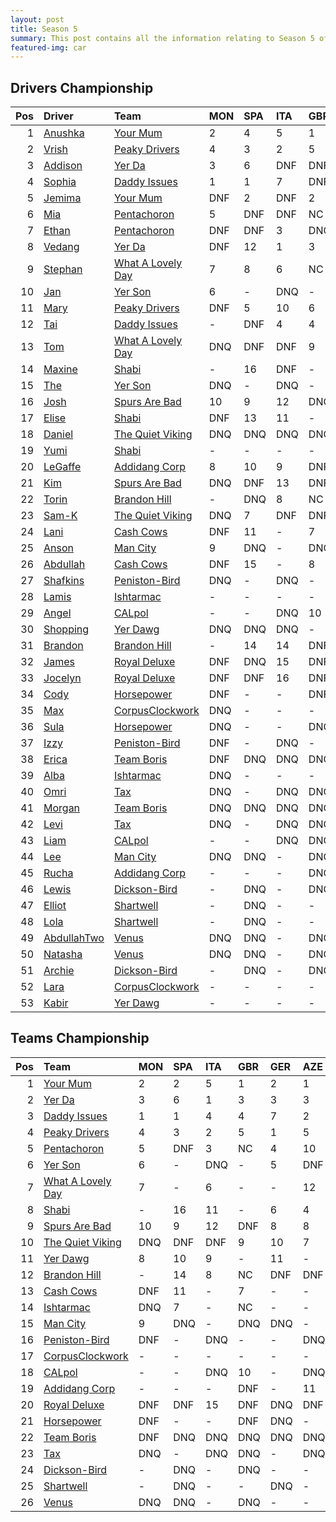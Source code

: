 ```yaml
---
layout: post 
title: Season 5 
summary: This post contains all the information relating to Season 5 of Formula j! 
featured-img: car
--- 
```

## Drivers Championship

|   Pos | Driver                                                            | Team                                                                     | MON   | SPA   | ITA   | GBR   | GER   | AZE   | JPN   | MIA   | PAR   | USA   | TAL   | BRA   |   Points |
|------:|:------------------------------------------------------------------|:-------------------------------------------------------------------------|:------|:------|:------|:------|:------|:------|:------|:------|:------|:------|:------|:------|---------:|
|     1 | [Anushka](https://formulaj.github.io/Anushka_driver_page)         | [Your Mum](https://formulaj.github.io/YourMum_team_page)                 | 2     | 4     | 5     | 1     | 2     | 1     | 2     | 2     | DNF   | DNF   | 10    | DNF   |      134 |
|     2 | [Vrish](https://formulaj.github.io/Vrish_driver_page)             | [Peaky Drivers](https://formulaj.github.io/PeakyDrivers_team_page)       | 4     | 3     | 2     | 5     | 1     | DNF   | DNF   | 5     | DNF   | 1     | 8     | DNF   |      106 |
|     3 | [Addison](https://formulaj.github.io/Addison_driver_page)         | [Yer Da](https://formulaj.github.io/YerDa_team_page)                     | 3     | 6     | DNF   | DNF   | 3     | 3     | 3     | 4     | DNF   | DNF   | 7     | 4     |      100 |
|     4 | [Sophia](https://formulaj.github.io/Sophia_driver_page)           | [Daddy Issues](https://formulaj.github.io/DaddyIssues_team_page)         | 1     | 1     | 7     | DNF   | DNF   | 2     | DNF   | 1     | DNF   | DNF   | 11    | 17    |       99 |
|     5 | [Jemima](https://formulaj.github.io/Jemima_driver_page)           | [Your Mum](https://formulaj.github.io/YourMum_team_page)                 | DNF   | 2     | DNF   | 2     | DNF   | DNF   | 1     | 3     | 5     | DNF   | DNF   | 7     |       78 |
|     6 | [Mia](https://formulaj.github.io/Mia_driver_page)                 | [Pentachoron](https://formulaj.github.io/Pentachoron_team_page)          | 5     | DNF   | DNF   | NC    | 4     | 10    | 4     | 9     | 3     | 3     | DNF   | 8     |       69 |
|     7 | [Ethan](https://formulaj.github.io/Ethan_driver_page)             | [Pentachoron](https://formulaj.github.io/Pentachoron_team_page)          | DNF   | DNF   | 3     | DNQ   | DNF   | DNQ   | 7     | DNQ   | 2     | 4     | 4     | 5     |       67 |
|     8 | [Vedang](https://formulaj.github.io/Vedang_driver_page)           | [Yer Da](https://formulaj.github.io/YerDa_team_page)                     | DNF   | 12    | 1     | 3     | DNF   | DNF   | DNF   | DNF   | 1     | DNF   | 5     | DNF   |       60 |
|     9 | [Stephan](https://formulaj.github.io/Stephan_driver_page)         | [What A Lovely Day](https://formulaj.github.io/WhatALovelyDay_team_page) | 7     | 8     | 6     | NC    | 10    | DNF   | 16    | -     | DNF   | DNQ   | 12    | 1     |       58 |
|    10 | [Jan](https://formulaj.github.io/Jan_driver_page)                 | [Yer Son](https://formulaj.github.io/YerSon_team_page)                   | 6     | -     | DNQ   | -     | 12    | DNF   | 8     | 7     | DNF   | DNQ   | 3     | 3     |       55 |
|    11 | [Mary](https://formulaj.github.io/Mary_driver_page)               | [Peaky Drivers](https://formulaj.github.io/PeakyDrivers_team_page)       | DNF   | 5     | 10    | 6     | 9     | 5     | 6     | 6     | 6     | 5     | 9     | 13    |       53 |
|    12 | [Tai](https://formulaj.github.io/Tai_driver_page)                 | [Daddy Issues](https://formulaj.github.io/DaddyIssues_team_page)         | -     | DNF   | 4     | 4     | 7     | 6     | 5     | 8     | 10    | DNF   | DNF   | 12    |       42 |
|    13 | [Tom](https://formulaj.github.io/Tom_driver_page)                 | [What A Lovely Day](https://formulaj.github.io/WhatALovelyDay_team_page) | DNQ   | DNF   | DNF   | 9     | DNF   | 7     | DNF   | -     | DNF   | DNQ   | 13    | 2     |       36 |
|    14 | [Maxine](https://formulaj.github.io/Maxine_driver_page)           | [Shabi](https://formulaj.github.io/Shabi_team_page)                      | -     | 16    | DNF   | -     | 13    | DNF   | -     | 12    | DNF   | 6     | 2     | 6     |       33 |
|    15 | [The](https://formulaj.github.io/The_driver_page)                 | [Yer Son](https://formulaj.github.io/YerSon_team_page)                   | DNQ   | -     | DNQ   | -     | 5     | DNQ   | 14    | 13    | DNQ   | -     | 1     | 10    |       30 |
|    16 | [Josh](https://formulaj.github.io/Josh_driver_page)               | [Spurs Are Bad](https://formulaj.github.io/SpursAreBad_team_page)        | 10    | 9     | 12    | DNQ   | DNF   | 8     | 10    | DNQ   | -     | 2     | -     | 11    |       23 |
|    17 | [Elise](https://formulaj.github.io/Elise_driver_page)             | [Shabi](https://formulaj.github.io/Shabi_team_page)                      | DNF   | 13    | 11    | -     | 6     | 4     | -     | 17    | 7     | DNF   | -     | -     |       20 |
|    18 | [Daniel](https://formulaj.github.io/Daniel_driver_page)           | [The Quiet Viking](https://formulaj.github.io/TheQuietViking_team_page)  | DNQ   | DNQ   | DNQ   | DNQ   | -     | 12    | -     | 16    | 4     | -     | 18    | DNF   |       10 |
|    19 | [Yumi](https://formulaj.github.io/Yumi_driver_page)               | [Shabi](https://formulaj.github.io/Shabi_team_page)                      | -     | -     | -     | -     | -     | -     | -     | -     | -     | -     | 6     | 9     |       10 |
|    20 | [LeGaffe](https://formulaj.github.io/LeGaffe_driver_page)         | [Addidang Corp](https://formulaj.github.io/AddidangCorp_team_page)       | 8     | 10    | 9     | DNF   | 14    | 11    | 13    | 14    | -     | DNF   | -     | 15    |        9 |
|    21 | [Kim](https://formulaj.github.io/Kim_driver_page)                 | [Spurs Are Bad](https://formulaj.github.io/SpursAreBad_team_page)        | DNQ   | DNF   | 13    | DNF   | 8     | 9     | 9     | 11    | -     | DNF   | -     | DNF   |        7 |
|    22 | [Torin](https://formulaj.github.io/Torin_driver_page)             | [Brandon Hill](https://formulaj.github.io/BrandonHill_team_page)         | -     | DNQ   | 8     | NC    | DNF   | DNF   | DNF   | DNF   | 8     | DNF   | 14    | 14    |        6 |
|    23 | [Sam-K](https://formulaj.github.io/Sam-K_driver_page)             | [The Quiet Viking](https://formulaj.github.io/TheQuietViking_team_page)  | DNQ   | 7     | DNF   | DNF   | -     | DNF   | 11    | DNQ   | DNF   | DNQ   | 16    | 16    |        4 |
|    24 | [Lani](https://formulaj.github.io/Lani_driver_page)               | [Cash Cows](https://formulaj.github.io/CashCows_team_page)               | DNF   | 11    | -     | 7     | -     | -     | -     | DNQ   | -     | DNF   | -     | -     |        4 |
|    25 | [Anson](https://formulaj.github.io/Anson_driver_page)             | [Man City](https://formulaj.github.io/ManCity_team_page)                 | 9     | DNQ   | -     | DNQ   | DNQ   | -     | -     | -     | DNQ   | DNQ   | -     | -     |        4 |
|    26 | [Abdullah](https://formulaj.github.io/Abdullah_driver_page)       | [Cash Cows](https://formulaj.github.io/CashCows_team_page)               | DNF   | 15    | -     | 8     | -     | -     | -     | DNQ   | -     | DNF   | -     | -     |        3 |
|    27 | [Shafkins](https://formulaj.github.io/Shafkins_driver_page)       | [Peniston-Bird](https://formulaj.github.io/Peniston-Bird_team_page)      | DNQ   | -     | DNQ   | -     | -     | DNQ   | DNQ   | 15    | 9     | -     | DNQ   | -     |        2 |
|    28 | [Lamis](https://formulaj.github.io/Lamis_driver_page)             | [Ishtarmac](https://formulaj.github.io/Ishtarmac_team_page)              | -     | -     | -     | -     | -     | -     | 17    | 10    | -     | DNF   | -     | -     |        1 |
|    29 | [Angel](https://formulaj.github.io/Angel_driver_page)             | [CALpol](https://formulaj.github.io/CALpol_team_page)                    | -     | -     | DNQ   | 10    | -     | DNQ   | DNQ   | -     | DNQ   | -     | DNQ   | -     |        1 |
|    30 | [Shopping](https://formulaj.github.io/Shopping_driver_page)       | [Yer Dawg](https://formulaj.github.io/YerDawg_team_page)                 | DNQ   | DNQ   | DNQ   | -     | 11    | -     | -     | -     | -     | -     | DNQ   | -     |        0 |
|    31 | [Brandon](https://formulaj.github.io/Brandon_driver_page)         | [Brandon Hill](https://formulaj.github.io/BrandonHill_team_page)         | -     | 14    | 14    | DNF   | DNF   | DNF   | 12    | DNF   | DNF   | DNF   | 15    | -     |        0 |
|    32 | [James](https://formulaj.github.io/James_driver_page)             | [Royal Deluxe](https://formulaj.github.io/RoyalDeluxe_team_page)         | DNF   | DNQ   | 15    | DNF   | DNQ   | DNQ   | 15    | DNQ   | DNF   | DNQ   | DNQ   | -     |        0 |
|    33 | [Jocelyn](https://formulaj.github.io/Jocelyn_driver_page)         | [Royal Deluxe](https://formulaj.github.io/RoyalDeluxe_team_page)         | DNF   | DNF   | 16    | DNF   | DNQ   | DNF   | DNQ   | DNF   | DNQ   | DNQ   | DNQ   | -     |        0 |
|    34 | [Cody](https://formulaj.github.io/Cody_driver_page)               | [Horsepower](https://formulaj.github.io/Horsepower_team_page)            | DNF   | -     | -     | DNF   | DNQ   | -     | -     | -     | DNQ   | -     | 17    | -     |        0 |
|    35 | [Max](https://formulaj.github.io/Max_driver_page)                 | [CorpusClockwork](https://formulaj.github.io/CorpusClockwork_team_page)  | DNQ   | -     | -     | -     | -     | -     | -     | 18    | -     | DNQ   | -     | -     |        0 |
|    36 | [Sula](https://formulaj.github.io/Sula_driver_page)               | [Horsepower](https://formulaj.github.io/Horsepower_team_page)            | DNQ   | -     | -     | DNQ   | DNQ   | -     | -     | -     | DNQ   | -     | 19    | -     |        0 |
|    37 | [Izzy](https://formulaj.github.io/Izzy_driver_page)               | [Peniston-Bird](https://formulaj.github.io/Peniston-Bird_team_page)      | DNF   | -     | DNQ   | -     | -     | DNQ   | DNQ   | DNQ   | DNF   | -     | DNQ   | -     |        0 |
|    38 | [Erica](https://formulaj.github.io/Erica_driver_page)             | [Team Boris](https://formulaj.github.io/TeamBoris_team_page)             | DNF   | DNQ   | DNQ   | DNQ   | DNQ   | DNQ   | DNQ   | DNQ   | -     | -     | -     | -     |        0 |
|    39 | [Alba](https://formulaj.github.io/Alba_driver_page)               | [Ishtarmac](https://formulaj.github.io/Ishtarmac_team_page)              | DNQ   | -     | -     | -     | -     | -     | -     | DNQ   | -     | DNF   | -     | -     |        0 |
|    40 | [Omri](https://formulaj.github.io/Omri_driver_page)               | [Tax](https://formulaj.github.io/Tax_team_page)                          | DNQ   | -     | DNQ   | DNQ   | -     | DNQ   | DNQ   | DNQ   | DNQ   | DNQ   | DNQ   | -     |        0 |
|    41 | [Morgan](https://formulaj.github.io/Morgan_driver_page)           | [Team Boris](https://formulaj.github.io/TeamBoris_team_page)             | DNQ   | DNQ   | DNQ   | DNQ   | DNQ   | DNQ   | DNQ   | DNQ   | -     | DNQ   | -     | -     |        0 |
|    42 | [Levi](https://formulaj.github.io/Levi_driver_page)               | [Tax](https://formulaj.github.io/Tax_team_page)                          | DNQ   | -     | DNQ   | DNQ   | -     | DNQ   | DNQ   | DNQ   | DNQ   | -     | DNQ   | -     |        0 |
|    43 | [Liam](https://formulaj.github.io/Liam_driver_page)               | [CALpol](https://formulaj.github.io/CALpol_team_page)                    | -     | -     | DNQ   | DNQ   | -     | DNQ   | DNQ   | -     | DNQ   | -     | DNQ   | -     |        0 |
|    44 | [Lee](https://formulaj.github.io/Lee_driver_page)                 | [Man City](https://formulaj.github.io/ManCity_team_page)                 | DNQ   | DNQ   | -     | DNQ   | DNQ   | -     | -     | -     | DNQ   | DNQ   | -     | -     |        0 |
|    45 | [Rucha](https://formulaj.github.io/Rucha_driver_page)             | [Addidang Corp](https://formulaj.github.io/AddidangCorp_team_page)       | -     | -     | -     | DNQ   | -     | DNQ   | DNQ   | DNQ   | -     | DNQ   | -     | -     |        0 |
|    46 | [Lewis](https://formulaj.github.io/Lewis_driver_page)             | [Dickson-Bird](https://formulaj.github.io/Dickson-Bird_team_page)        | -     | DNQ   | -     | DNQ   | -     | -     | DNQ   | -     | DNQ   | DNQ   | -     | -     |        0 |
|    47 | [Elliot](https://formulaj.github.io/Elliot_driver_page)           | [Shartwell](https://formulaj.github.io/Shartwell_team_page)              | -     | DNQ   | -     | -     | DNQ   | -     | DNQ   | -     | DNQ   | DNQ   | -     | -     |        0 |
|    48 | [Lola](https://formulaj.github.io/Lola_driver_page)               | [Shartwell](https://formulaj.github.io/Shartwell_team_page)              | -     | DNQ   | -     | -     | DNQ   | -     | DNQ   | -     | DNQ   | DNQ   | -     | -     |        0 |
|    49 | [AbdullahTwo](https://formulaj.github.io/AbdullahTwo_driver_page) | [Venus](https://formulaj.github.io/Venus_team_page)                      | DNQ   | DNQ   | -     | DNQ   | -     | -     | DNQ   | -     | DNQ   | -     | -     | -     |        0 |
|    50 | [Natasha](https://formulaj.github.io/Natasha_driver_page)         | [Venus](https://formulaj.github.io/Venus_team_page)                      | DNQ   | DNQ   | -     | DNQ   | -     | -     | DNQ   | -     | DNQ   | -     | -     | -     |        0 |
|    51 | [Archie](https://formulaj.github.io/Archie_driver_page)           | [Dickson-Bird](https://formulaj.github.io/Dickson-Bird_team_page)        | -     | DNQ   | -     | DNQ   | -     | -     | DNQ   | -     | DNQ   | -     | -     | -     |        0 |
|    52 | [Lara](https://formulaj.github.io/Lara_driver_page)               | [CorpusClockwork](https://formulaj.github.io/CorpusClockwork_team_page)  | -     | -     | -     | -     | -     | -     | -     | DNQ   | -     | DNQ   | -     | -     |        0 |
|    53 | [Kabir](https://formulaj.github.io/Kabir_driver_page)             | [Yer Dawg](https://formulaj.github.io/YerDawg_team_page)                 | -     | -     | -     | -     | -     | -     | -     | -     | -     | -     | DNQ   | -     |        0 |


## Teams Championship

|   Pos | Team                                                                     | MON   | SPA   | ITA   | GBR   | GER   | AZE   | JPN   | MIA   | PAR   | USA   | TAL   | BRA   |   Points |
|------:|:-------------------------------------------------------------------------|:------|:------|:------|:------|:------|:------|:------|:------|:------|:------|:------|:------|---------:|
|     1 | [Your Mum](https://formulaj.github.io/YourMum_team_page)                 | 2     | 2     | 5     | 1     | 2     | 1     | 1     | 2     | 5     | DNF   | 10    | 7     |      160 |
|     2 | [Yer Da](https://formulaj.github.io/YerDa_team_page)                     | 3     | 6     | 1     | 3     | 3     | 3     | 3     | 4     | 1     | DNF   | 5     | 4     |      156 |
|     3 | [Daddy Issues](https://formulaj.github.io/DaddyIssues_team_page)         | 1     | 1     | 4     | 4     | 7     | 2     | 5     | 1     | 10    | DNF   | 11    | 12    |      128 |
|     4 | [Peaky Drivers](https://formulaj.github.io/PeakyDrivers_team_page)       | 4     | 3     | 2     | 5     | 1     | 5     | 6     | 5     | 6     | 1     | 8     | 13    |      126 |
|     5 | [Pentachoron](https://formulaj.github.io/Pentachoron_team_page)          | 5     | DNF   | 3     | NC    | 4     | 10    | 4     | 9     | 2     | 3     | 4     | 5     |      104 |
|     6 | [Yer Son](https://formulaj.github.io/YerSon_team_page)                   | 6     | -     | DNQ   | -     | 5     | DNF   | 8     | 7     | DNF   | -     | 1     | 3     |       71 |
|     7 | [What A Lovely Day](https://formulaj.github.io/WhatALovelyDay_team_page) | 7     | -     | 6     | -     | -     | 12    | -     | -     | DNF   | -     | 12    | 1     |       54 |
|     8 | [Shabi](https://formulaj.github.io/Shabi_team_page)                      | -     | 16    | 11    | -     | 6     | 4     | -     | 12    | 7     | 6     | 2     | 6     |       53 |
|     9 | [Spurs Are Bad](https://formulaj.github.io/SpursAreBad_team_page)        | 10    | 9     | 12    | DNF   | 8     | 8     | 9     | 11    | -     | 2     | -     | 11    |       27 |
|    10 | [The Quiet Viking](https://formulaj.github.io/TheQuietViking_team_page)  | DNQ   | DNF   | DNF   | 9     | 10    | 7     | 11    | 16    | 4     | -     | 18    | 16    |       17 |
|    11 | [Yer Dawg](https://formulaj.github.io/YerDawg_team_page)                 | 8     | 10    | 9     | -     | 11    | -     | -     | -     | -     | -     | DNQ   | -     |        9 |
|    12 | [Brandon Hill](https://formulaj.github.io/BrandonHill_team_page)         | -     | 14    | 8     | NC    | DNF   | DNF   | 12    | DNF   | 8     | DNF   | 14    | 14    |        6 |
|    13 | [Cash Cows](https://formulaj.github.io/CashCows_team_page)               | DNF   | 11    | -     | 7     | -     | -     | -     | DNQ   | -     | DNF   | -     | -     |        4 |
|    14 | [Ishtarmac](https://formulaj.github.io/Ishtarmac_team_page)              | DNQ   | 7     | -     | NC    | -     | -     | -     | DNQ   | -     | DNF   | -     | -     |        4 |
|    15 | [Man City](https://formulaj.github.io/ManCity_team_page)                 | 9     | DNQ   | -     | DNQ   | DNQ   | -     | -     | -     | DNQ   | DNQ   | -     | -     |        4 |
|    16 | [Peniston-Bird](https://formulaj.github.io/Peniston-Bird_team_page)      | DNF   | -     | DNQ   | -     | -     | DNQ   | DNQ   | 15    | 9     | -     | DNQ   | -     |        2 |
|    17 | [CorpusClockwork](https://formulaj.github.io/CorpusClockwork_team_page)  | -     | -     | -     | -     | -     | -     | 16    | 10    | -     | DNQ   | -     | -     |        1 |
|    18 | [CALpol](https://formulaj.github.io/CALpol_team_page)                    | -     | -     | DNQ   | 10    | -     | DNQ   | DNQ   | -     | DNQ   | -     | DNQ   | -     |        1 |
|    19 | [Addidang Corp](https://formulaj.github.io/AddidangCorp_team_page)       | -     | -     | -     | DNF   | -     | 11    | 13    | 14    | -     | DNF   | -     | 15    |        0 |
|    20 | [Royal Deluxe](https://formulaj.github.io/RoyalDeluxe_team_page)         | DNF   | DNF   | 15    | DNF   | DNQ   | DNF   | 15    | DNF   | DNF   | DNQ   | DNQ   | -     |        0 |
|    21 | [Horsepower](https://formulaj.github.io/Horsepower_team_page)            | DNF   | -     | -     | DNF   | DNQ   | -     | -     | -     | DNQ   | -     | 17    | -     |        0 |
|    22 | [Team Boris](https://formulaj.github.io/TeamBoris_team_page)             | DNF   | DNQ   | DNQ   | DNQ   | DNQ   | DNQ   | DNQ   | DNQ   | -     | DNQ   | -     | -     |        0 |
|    23 | [Tax](https://formulaj.github.io/Tax_team_page)                          | DNQ   | -     | DNQ   | DNQ   | -     | DNQ   | DNQ   | DNQ   | DNQ   | DNQ   | DNQ   | -     |        0 |
|    24 | [Dickson-Bird](https://formulaj.github.io/Dickson-Bird_team_page)        | -     | DNQ   | -     | DNQ   | -     | -     | DNQ   | -     | DNQ   | DNQ   | -     | -     |        0 |
|    25 | [Shartwell](https://formulaj.github.io/Shartwell_team_page)              | -     | DNQ   | -     | -     | DNQ   | -     | DNQ   | -     | DNQ   | DNQ   | -     | -     |        0 |
|    26 | [Venus](https://formulaj.github.io/Venus_team_page)                      | DNQ   | DNQ   | -     | DNQ   | -     | -     | DNQ   | -     | DNQ   | -     | -     | -     |        0 |